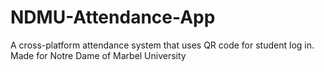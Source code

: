 # NDMU-Attendance-App
 A cross-platform attendance system that uses QR code for student log in. Made for Notre Dame of Marbel University

